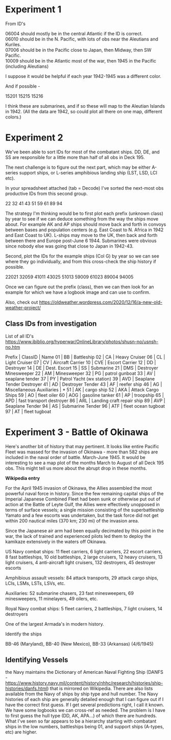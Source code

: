 # Experiment 1

From ID's

06004 should mostly be in the central Atlantic if the ID is correct.    
06010 should be in the N. Pacific, with lots of obs near the Aleutians and Kuriles.   
07006 should be in the Pacific close to Japan, then Midway, then SW Pacific.   
10009 should be in the Atlantic most of the war, then 1945 in the Pacific (including Aleutians)    
   
I suppose it would be helpful if each year 1942-1945 was a different color.    

And if possible - 

15201
15215
15216

I think these are submarines, and if so these will map to the Aleutian Islands in 1942. (All the data are 1942, so could plot all there on one map, different colors.) 

# Experiment 2

We've been able to sort IDs for most of the combatant ships. DD, DE, and SS are responsible for a little more than half of all obs in Deck 195. 

The next challenge is to figure out the next part, which may be either A-series support ships, or L-series amphibious landing ship (LST, LSD, LCI etc). 

In your spreadsheet attached (tab = Decode) I've sorted the next-most obs productive IDs from this second group. 

22
32
41
43
51
59
61
89
94

The strategy I'm thinking would be to first plot each prefix (unknown class) by year to see if we can deduce something from the way the ships move about. For example AK and AP ships should move back and forth in convoys between bases and population centers (e.g. East Coast to N. Africa in 1942 and East Coast to UK). L-ships may move to the UK, then back and forth between there and Europe post-June 6 1944. Submarines were obvious since nobody else was going that close to Japan in 1942-43. 

Second, plot the IDs for the example ships (Col G) by year so we can see where they go individually, and from this cross-check the ship history if possible. 

22021
32059
41011
43025
51013
59009
61023
89004
94005

Once we can figure out the prefix (class), then we can then look for an example for which we have a logbook image and can use to confirm. 

Also, check out https://oldweather.wordpress.com/2020/12/16/a-new-old-weather-project/

## Class IDs from investigation

List of all ID's https://www.ibiblio.org/hyperwar/OnlineLibrary/photos/shusn-no/usnsh-no.htm

Prefix | ClassID | Name
01 | BB | Battleship
02 | CA | Heavy Cruiser
06 | CL | Light Cruiser
07 | CV | Aircraft Carrier
10 | CVE | Escort Carrier
12 | DD | Destroyer
14 | DE | Dest. Escort
15 | SS | Submarine
21 | DMS | Destroyer Minesweeper
22 | AM | Minesweeper
32 | PG | patrol gunboat
33 | AV | seaplane tender
37 | PY | Patrol Yacht (wx station)
39 | AVD | Seaplane Tender Destroyer
41 | AD | Destroyer Tender
43 | AF | reefer ship
46 | AG | Miscellaneous Auxiliaries | *
51 | AK | cargo ship
52 | AKA | Attack Cargo Ships
59 | AO | fleet oiler
60 | AOG | gasoline tanker
61 | AP | troopship
65 | APD | fast transport destroyer
86 | ARL | Landing craft repair ship
89 | AVP | Seaplane Tender
94 | AS | Submarine Tender
96 | ATF | fleet ocean tugboat
97 | AT | fleet tugboat


# Experiment 3 - Battle of Okinawa

Here's another bit of history that may pertinent. It looks like entire Pacific Fleet was massed for the invasion of Okinawa - more than 582 ships are included in the naval order of battle. March-June 1945. It would be interesting to see a map plot of the months March to August of all Deck 195 obs. This might tell us more about the abrupt drop in these months. 

**Wikipedia entry**

For the April 1945 invasion of Okinawa, the Allies assembled the most powerful naval force in history. Since the few remaining capital ships of the Imperial Japanese Combined Fleet had been sunk or otherwise put out of action at the Battle of Leyte Gulf, the Allies were effectively unopposed in terms of surface vessels; a single mission consisting of the superbattleship Yamato and a few escorts was undertaken, but the task force did not get within 200 nautical miles (370 km; 230 mi) of the invasion area.

Since the Japanese air arm had been equally decimated by this point in the war, the lack of trained and experienced pilots led them to deploy the kamikaze extensively in the waters off Okinawa.

 US Navy combat ships:
11 fleet carriers, 6 light carriers, 22 escort carriers, 8 fast battleships, 10 old battleships, 2 large cruisers, 12 heavy cruisers, 13 light cruisers, 4 anti-aircraft light cruisers, 132 destroyers, 45 destroyer escorts

 Amphibious assault vessels:
84 attack transports, 29 attack cargo ships, LCIs, LSMs, LSTs, LSVs, etc.

 Auxiliaries:
52 submarine chasers, 23 fast minesweepers, 69 minesweepers, 11 minelayers, 49 oilers, etc.

 Royal Navy combat ships:
5 fleet carriers, 2 battleships, 7 light cruisers, 14 destroyers

One of the largest Armada's in modern history.

Identify the ships

BB-46 (Maryland), BB-40 (New Mexico), BB-33 (Arkansas) (4/6/1945)

## Identifying Vessels

the Navy maintains the Dictionary of American Naval Fighting Ship (DANFS - https://www.history.navy.mil/content/history/nhhc/research/histories/ship-histories/danfs.html) that is mirrored on Wikipedia. There are also lists available from the Navy of ships by ship type and hull number. The Navy histories of each ship are generally detailed enough that I can figure out if I have the correct first guess. If I get several predictions right, I call it known. We have some logbooks we can cross-ref as needed. The problem is I have to first guess the hull type (DD, AK, APA...) of which there are hundreds. What I've seen so far appears to be a hierarchy starting with combatant ships in the low numbers, battleships being 01, and support ships (A-types, etc) are higher. 